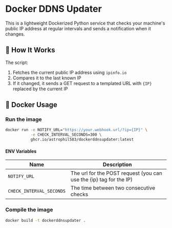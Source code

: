 # Docker DDNS Updater

This is a lightweight Dockerized Python service that checks your machine's public IP address at regular intervals and sends a notification when it changes.

## 🔧 How It Works

The script:
1. Fetches the current public IP address using `ipinfo.io`
2. Compares it to the last known IP
3. If it changed, it sends a GET request to a templated URL with `{IP}` replaced by the current IP

## 🐳 Docker Usage
### Run the image
```bash
docker run -e NOTIFY_URL="https://your.webhook.url/?ip={IP}" \
           -e CHECK_INTERVAL_SECONDS=300 \
           ghcr.io/astrophil583/dockerddnsupdater:latest
```
#### ENV Variables
|Name|Description|
|----|----|
|`NOTIFY_URL`|The url for the POST request (you can use the {ip} tag for the IP)|
|`CHECK_INTERVAL_SECONDS`|The time between two consecutive checks|

### Compile the image

```bash
docker build -t dockerddnsupdater .